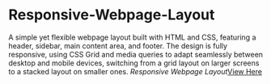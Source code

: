 # Responsive-Webpage-Layout
A simple yet flexible webpage layout built with HTML and CSS, featuring a header, sidebar, main content area, and footer. The design is fully responsive, using CSS Grid and media queries to adapt seamlessly between desktop and mobile devices, switching from a grid layout on larger screens to a stacked layout on smaller ones.
*Responsive Webpage Layout*[View Here](https://princekyei.github.io/Responsive-Task-Layout/)
